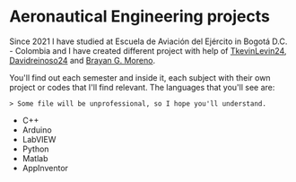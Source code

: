 # Aeronautical Engineering projects
Since 2021 I have studied at Escuela de Aviación del Ejército in Bogotá D.C. - Colombia and I have created different project with help of [TkevinLevin24](https://github.com/TkevinLevin24), [Davidreinoso24](https://github.com/Davidreinoso24) and [Brayan G. Moreno](https://github.com/bgarzonm).

You'll find out each semester and inside it, each subject with their own project or codes that I'll find relevant.
The languages that you'll see are:

    > Some file will be unprofessional, so I hope you'll understand.

- C++
- Arduino
- LabVIEW
- Python
- Matlab
- AppInventor
